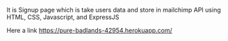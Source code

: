It is Signup page which is take users data and store in mailchimp API using HTML, CSS, Javascript, and ExpressJS

Here a link  https://pure-badlands-42954.herokuapp.com/

